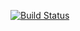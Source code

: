 [![Build Status](https://dev.azure.com/vishwasnarayan2345/1234/_apis/build/status/staticwebapp1.git?branchName=main)](https://dev.azure.com/vishwasnarayan2345/1234/_build/latest?definitionId=14&branchName=main)
